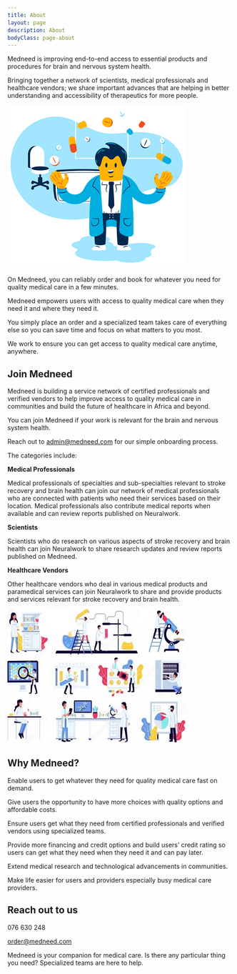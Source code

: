 ```yaml
---
title: About
layout: page
description: About
bodyClass: page-about
---
```



Medneed is improving end-to-end access to essential products and procedures for brain and nervous system health. 

Bringing together a network of scientists, medical professionals and healthcare vendors; we share important advances that are helping in better understanding and accessibility of therapeutics for more people. 

![Support patient](/images/illustrations/doc-pharm.png)

On Medneed, you can reliably order and book for whatever you need for quality medical care in a few minutes.

Medneed empowers users with access to quality medical care when they need it and where they need it.

You simply place an order and a specialized team takes care of everything else so you can save time and focus on what matters to you most.

We work to ensure you can get access to quality medical care anytime, anywhere.


## Join Medneed
Medneed is building a service network of certified professionals and verified vendors to help improve access to quality medical care in communities and build the future of healthcare in Africa and beyond. 

You can join Medneed if your work is relevant for the brain and nervous system health.
	
Reach out to admin@medneed.com for our simple onboarding process.

The categories include:

**Medical Professionals**

Medical professionals of specialties and sub-specialties relevant to stroke recovery and brain health can join our network of medical professionals who are connected with patients who need their services based on their location. Medical professionals also contribute medical reports when available and can review reports published on Neuralwork.

**Scientists**

Scientists who do research on various aspects of stroke recovery and brain health can join Neuralwork to share research updates and review reports published on Medneed.

**Healthcare Vendors**

Other healthcare vendors who deal in various medical products and paramedical services can join Neuralwork to share and provide products and services relevant for stroke recovery and brain health.


![Medical Equipment](/images/illustrations/med-equipment.jpg)

## Why Medneed?

Enable users to get whatever they need for quality medical care fast on demand.

Give users the opportunity to have more choices with quality options and affordable costs.

Ensure users get what they need from certified professionals and verified vendors using specialized teams.

Provide more financing and credit options and build users’ credit rating so users can get what they need when they need it and can pay later.

Extend medical research and technological advancements in communities.

Make life easier for users and providers especially busy medical care providers.


## Reach out to us

076 630 248

order@medneed.com

Medneed is your companion for medical care. Is there any particular thing you need? 
Specialized teams are here to help.

